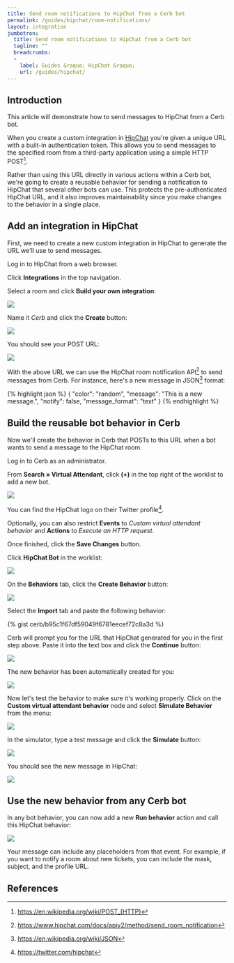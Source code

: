 ```yaml
---
title: Send room notifications to HipChat from a Cerb bot
permalink: /guides/hipchat/room-notifications/
layout: integration
jumbotron:
  title: Send room notifications to HipChat from a Cerb bot
  tagline: ""
  breadcrumbs:
  -
    label: Guides &raquo; HipChat &raquo;
    url: /guides/hipchat/
---
```


## Introduction

This article will demonstrate how to send messages to HipChat from a Cerb bot.

When you create a custom integration in [HipChat](https://hipchat.com) you're given a unique URL with a built-in authentication token. This allows you to send messages to the specified room from a third-party application using a simple HTTP POST[^http-post].

Rather than using this URL directly in various actions within a Cerb bot, we're going to create a reusable behavior for sending a notification to HipChat that several other bots can use.  This protects the pre-authenticated HipChat URL, and it also improves maintainability since you make changes to the behavior in a single place.

## Add an integration in HipChat

First, we need to create a new custom integration in HipChat to generate the URL we'll use to send messages.

Log in to HipChat from a web browser.

Click **Integrations** in the top navigation.

Select a room and click **Build your own integration**:

<div class="cerb-screenshot">
<img src="/assets/images/guides/hipchat/room-notifications/create-integration.png" class="screenshot">
</div>

Name it _Cerb_ and click the **Create** button:

<div class="cerb-screenshot">
<img src="/assets/images/guides/hipchat/room-notifications/name-integration.png" class="screenshot">
</div>

You should see your POST URL:

<div class="cerb-screenshot">
<img src="/assets/images/guides/hipchat/room-notifications/post-url.png" class="screenshot">
</div>

With the above URL we can use the HipChat room notification API[^hipchat-notify-api] to send messages from Cerb.  For instance, here's a new message in JSON[^json] format:

{% highlight json %}
{
    "color": "random",
    "message": "This is a new message.",
    "notify": false,
    "message_format": "text"
}
{% endhighlight %}

## Build the reusable bot behavior in Cerb

Now we'll create the behavior in Cerb that POSTs to this URL when a bot wants to send a message to the HipChat room.

Log in to Cerb as an administrator.

From **Search &raquo; Virtual Attendant**, click **(+)** in the top right of the worklist to add a new bot.

<div class="cerb-screenshot">
<img src="/assets/images/guides/hipchat/room-notifications/cerb-new-bot.png" class="screenshot">
</div>

You can find the HipChat logo on their Twitter profile[^hipchat-twitter].

Optionally, you can also restrict **Events** to _Custom virtual attendant behavior_ and **Actions** to _Execute an HTTP request_.

Once finished, click the **Save Changes** button.

Click **HipChat Bot** in the worklist:

<div class="cerb-screenshot">
<img src="/assets/images/guides/hipchat/room-notifications/cerb-bot-worklist.png" class="screenshot">
</div>

On the **Behaviors** tab, click the **Create Behavior** button:

<div class="cerb-screenshot">
<img src="/assets/images/guides/hipchat/room-notifications/cerb-new-behavior.png" class="screenshot">
</div>

Select the **Import** tab and paste the following behavior:

{% gist cerb/b95c1f67df59049f6781eecef72c8a3d %}

Cerb will prompt you for the URL that HipChat generated for you in the first step above.  Paste it into the text box and click the **Continue** button:

<div class="cerb-screenshot">
<img src="/assets/images/guides/hipchat/room-notifications/cerb-behavior-import.png" class="screenshot">
</div>

The new behavior has been automatically created for you:

<div class="cerb-screenshot">
<img src="/assets/images/guides/hipchat/room-notifications/cerb-behavior.png" class="screenshot">
</div>

Now let's test the behavior to make sure it's working properly. Click on the **Custom virtual attendant behavior** node and select **Simulate Behavior** from the menu:

<div class="cerb-screenshot">
<img src="/assets/images/guides/hipchat/room-notifications/cerb-behavior-sim-menu.png" class="screenshot">
</div>

In the simulator, type a test message and click the **Simulate** button:

<div class="cerb-screenshot">
<img src="/assets/images/guides/hipchat/room-notifications/cerb-behavior-sim.png" class="screenshot">
</div>

You should see the new message in HipChat:

<div class="cerb-screenshot">
<img src="/assets/images/guides/hipchat/room-notifications/hipchat-new-message.png" class="screenshot">
</div>

## Use the new behavior from any Cerb bot

In any bot behavior, you can now add a new **Run behavior** action and call this HipChat behavior:

<div class="cerb-screenshot">
<img src="/assets/images/guides/hipchat/room-notifications/cerb-run-behavior.png" class="screenshot">
</div>

Your message can include any placeholders from that event.  For example, if you want to notify a room about new tickets, you can include the mask, subject, and the profile URL.

## References

[^json]: <https://en.wikipedia.org/wiki/JSON>
[^http-post]: <https://en.wikipedia.org/wiki/POST_(HTTP)>
[^hipchat-notify-api]: <https://www.hipchat.com/docs/apiv2/method/send_room_notification>
[^hipchat-twitter]: <https://twitter.com/hipchat>